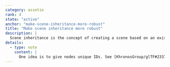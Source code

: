 ```yaml
---
category: assetio
rank: 4
state: "active"
anchor: "make-scene-inheritance-more-robust"
title: "Make scene inheritance more robust"
description: |
  Scene inheritance is the concept of creating a scene based on an existing one. It is a feature that should work well in theory, but can be quite finicky in reality.
details:
  - type: note
    content: |
      One idea is to give nodes unique IDs. See [KhronosGroup/glTF#2337](https://github.com/KhronosGroup/glTF/issues/2337).
---
```

